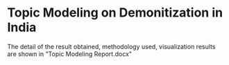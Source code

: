 # Topic Modeling on Demonitization in India

The detail of the result obtained, methodology used, visualization results are shown in "Topic Modeling Report.docx"
